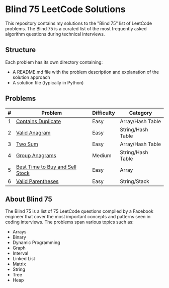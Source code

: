 # Blind 75 LeetCode Solutions

This repository contains my solutions to the "Blind 75" list of LeetCode problems. The Blind 75 is a curated list of the most frequently asked algorithm questions during technical interviews.

## Structure

Each problem has its own directory containing:
- A README.md file with the problem description and explanation of the solution approach
- A solution file (typically in Python)

## Problems

| # | Problem | Difficulty | Category |
|---|---------|------------|----------|
| 1 | [Contains Duplicate](./contains_duplicate) | Easy | Array/Hash Table |
| 2 | [Valid Anagram](./valid_anagram) | Easy | String/Hash Table |
| 3 | [Two Sum](./two_sum) | Easy | Array/Hash Table |
| 4 | [Group Anagrams](./group_anagrams) | Medium | String/Hash Table |
| 5 | [Best Time to Buy and Sell Stock](./best_time_to_buy_and_sell_stock) | Easy | Array |
| 6 | [Valid Parentheses](./valid_parentheses) | Easy | String/Stack |

## About Blind 75

The Blind 75 is a list of 75 LeetCode questions compiled by a Facebook engineer that cover the most important concepts and patterns seen in coding interviews. The problems span various topics such as:

- Arrays
- Binary
- Dynamic Programming
- Graph
- Interval
- Linked List
- Matrix
- String
- Tree
- Heap

